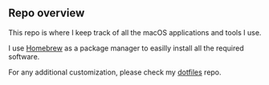 ## Repo overview

This repo is where I keep track of all the macOS applications and tools I use.

I use [Homebrew](https://brew.sh/) as a package manager to easilly install all the required software.

For any additional customization, please check my [dotfiles](https://github.com/isaacasensio/dotfiles) repo.